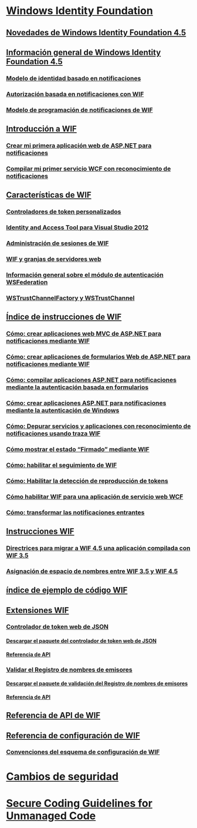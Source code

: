 # [Windows Identity Foundation](windows-identity-foundation.md)
## [Novedades de Windows Identity Foundation 4.5](whats-new-in-wif.md)
## [Información general de Windows Identity Foundation 4.5](wif-overview.md)
### [Modelo de identidad basado en notificaciones](claims-based-identity-model.md)
### [Autorización basada en notificaciones con WIF](claims-based-authorization-using-wif.md)
### [Modelo de programación de notificaciones de WIF](wif-claims-programming-model.md)
## [Introducción a WIF](getting-started-with-wif.md)
### [Crear mi primera aplicación web de ASP.NET para notificaciones](building-my-first-claims-aware-aspnet-web-app.md)
### [Compilar mi primer servicio WCF con reconocimiento de notificaciones](building-my-first-claims-aware-wcf-service.md)
## [Características de WIF](wif-features.md)
### [Controladores de token personalizados](custom-token-handlers.md)
### [Identity and Access Tool para Visual Studio 2012](identity-and-access-tool-for-vs.md)
### [Administración de sesiones de WIF](wif-session-management.md)
### [WIF y granjas de servidores web](wif-and-web-farms.md)
### [Información general sobre el módulo de autenticación WSFederation](wsfederation-authentication-module-overview.md)
### [WSTrustChannelFactory y WSTrustChannel](wstrustchannelfactory-and-wstrustchannel.md)
## [Índice de instrucciones de WIF](wif-how-tos-index.md)
### [Cómo: crear aplicaciones web MVC de ASP.NET para notificaciones mediante WIF](how-to-build-claims-aware-aspnet-mvc-web-app-using-wif.md)
### [Cómo: crear aplicaciones de formularios Web de ASP.NET para notificaciones mediante WIF](how-to-build-claims-aware-aspnet-web-forms-app-using-wif.md)
### [Cómo: compilar aplicaciones ASP.NET para notificaciones mediante la autenticación basada en formularios](claims-aware-aspnet-app-forms-authentication.md)
### [Cómo: crear aplicaciones ASP.NET para notificaciones mediante la autenticación de Windows](how-to-build-claims-aware-aspnet-app-using-windows-authentication.md)
### [Cómo: Depurar servicios y aplicaciones con reconocimiento de notificaciones usando traza WIF](how-to-debug-claims-aware-applications-and-services-using-wif-tracing.md)
### [Cómo mostrar el estado “Firmado” mediante WIF](how-to-display-signed-in-status-using-wif.md)
### [Cómo: habilitar el seguimiento de WIF](how-to-enable-wif-tracing.md)
### [Cómo: Habilitar la detección de reproducción de tokens](how-to-enable-token-replay-detection.md)
### [Cómo habilitar WIF para una aplicación de servicio web WCF](how-to-enable-wif-for-a-wcf-web-service-application.md)
### [Cómo: transformar las notificaciones entrantes](how-to-transform-incoming-claims.md)
## [Instrucciones WIF](wif-guidelines.md)
### [Directrices para migrar a WIF 4.5 una aplicación compilada con WIF 3.5](guidelines-for-migrating-an-application-built-using-wif-3-5-to-wif-4-5.md)
### [Asignación de espacio de nombres entre WIF 3.5 y WIF 4.5](namespace-mapping-between-wif-3-5-and-wif-4-5.md)
## [índice de ejemplo de código WIF](wif-code-sample-index.md)
## [Extensiones WIF](wif-extensions.md)
### [Controlador de token web de JSON](json-web-token-handler.md)
#### [Descargar el paquete del controlador de token web de JSON](downloading-the-json-web-token-handler-package.md)
#### [Referencia de API](json-web-token-handler-api-reference.md)
### [Validar el Registro de nombres de emisores](validating-issuer-name-registry.md)
#### [Descargar el paquete de validación del Registro de nombres de emisores](downloading-the-validating-issuer-name-registry-package.md)
#### [Referencia de API](validating-issuer-name-registry-api-reference.md)
## [Referencia de API de WIF](wif-api-reference.md)
## [Referencia de configuración de WIF](wif-configuration-reference.md)
### [Convenciones del esquema de configuración de WIF](wif-configuration-schema-conventions.md)
# [Cambios de seguridad](security-changes.md)
# [Secure Coding Guidelines for Unmanaged Code](secure-coding-guidelines-for-unmanaged-code.md)
